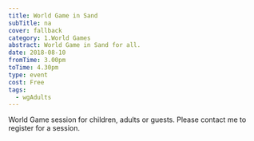 ```yaml
---
title: World Game in Sand
subTitle: na
cover: fallback
category: 1.World Games
abstract: World Game in Sand for all.
date: 2018-08-10
fromTime: 3.00pm
toTime: 4.30pm
type: event
cost: Free
tags:
  - wgAdults
---
```


World Game session for children, adults or guests. Please contact me to register for a session.

